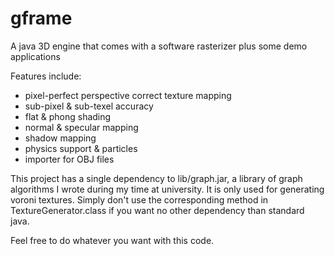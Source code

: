 # gframe
A java 3D engine that comes with a software rasterizer plus some demo applications

Features include:
 - pixel-perfect perspective correct texture mapping
 - sub-pixel & sub-texel accuracy
 - flat & phong shading
 - normal & specular mapping
 - shadow mapping
 - physics support & particles
 - importer for OBJ files


This project has a single dependency to lib/graph.jar, a library of graph algorithms I wrote during my time at university. It is only used for generating voroni textures. Simply don't use the corresponding method in TextureGenerator.class if you want no other dependency than standard java.

Feel free to do whatever you want with this code.
